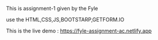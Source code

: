 This is assignment-1 given by the Fyle 

use the HTML,CSS,JS,BOOTSTARP,GETFORM.IO

This is the live demo : https://fyle-assignment-ac.netlify.app
